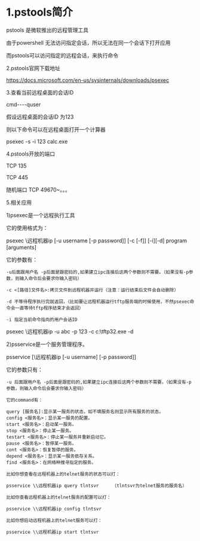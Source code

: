 # 1.pstools简介

pstools 是微软推出的远程管理工具

由于powershell 无法访问指定会话，所以无法在同一个会话下打开应用

而pstools可以访问指定的远程会话，来执行命令

2.pstools官网下载地址

https://docs.microsoft.com/en-us/sysinternals/downloads/psexec

3.查看当前远程桌面的会话ID

cmd----quser

假设远程桌面的会话ID 为123

则以下命令可以在远程桌面打开一个计算器

psexec -s -i 123 calc.exe

4.pstools开放的端口

TCP 135

TCP 445

随机端口 TCP  49670~。。。

5.相关应用

1)psexec是一个远程执行工具

它的使用格式为：

psexec \\远程机器ip [-u username [-p password]] [-c [-f]] [-i][-d] program [arguments]

它的参数有：
```
-u后面跟用户名 -p后面是跟密码的,如果建立ipc连接后这两个参数则不需要。（如果没有-p参数，则输入命令后会要求你输入密码）

-c <[路径]文件名>:拷贝文件到远程机器并运行（注意：运行结束后文件会自动删除）

-d 不等待程序执行完就返回，（比如要让远程机器运行tftp服务端的时候使用，不然psexec命令会一直等待tftp程序结束才会返回）

-i 指定当前命令指向的用户会话ID

```

psexec \\远程机器ip -u abc -p 123 -c c:\tftp32.exe -d


2)psservice是一个服务管理程序。

psservice [\\远程机器ip [-u username] [-p password]] <command> <options>

它的参数只有：
```
-u 后面跟用户名 -p后面是跟密码的,如果建立ipc连接后这两个参数则不需要。（如果没有-p参数，则输入命令后会要求你输入密码）

它的command有：

query [服务名]:显示某一服务的状态，如不填服务名则显示所有服务的状态。
config <服务名>：显示某一服务的配置。
start <服务名>：启动某一服务。
stop <服务名>：停止某一服务。
testart <服务名>：停止某一服务并重新启动它。
pause <服务名>：暂停某一服务。
cont <服务名>：恢复暂停的服务。
depend <服务名>：显示某一服务依存关系。
find <服务名>：在网络种搜寻指定的服务。

比如你想查看在远程机器上的telnet服务的状态可以打：

psservice \\远程机器ip query tlntsvr     （tlntsvr为telnet服务的服务名）

比如你查看远程机器上的telnet服务的配置可以打：

psservice \\远程机器ip config tlntsvr

比如你想启动远程机器上的telnet服务可以打：

psservice \\远程机器ip start tlntsvr

```
























